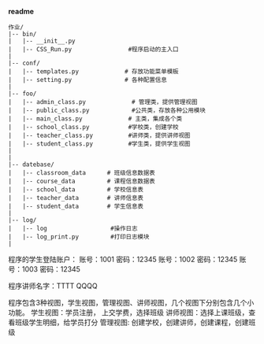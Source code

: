 ﻿**readme**
```
作业/
|-- bin/
|   |-- __init__.py
|   |-- CSS_Run.py                #程序启动的主入口
|
|-- conf/
|   |-- templates.py             # 存放功能菜单模板
|   |-- setting.py               # 各种配置信息                    
|
|-- foo/
|   |-- admin_class.py             # 管理类，提供管理视图
|   |-- public_class.py            #公共类，存放各种公用模块
|   |-- main_class.py             # 主类，集成各个类
|   |-- school_class.py           #学校类，创建学校
|   |-- teacher_class.py          #讲师类，提供讲师视图
|   |-- student_class.py          #学生类，提供学生视图
|               
|
|-- datebase/
|   |-- classroom_data      # 班级信息数据表
|   |-- course_data         # 课程信息数据表
|   |-- school_data         # 学校信息表
|   |-- teacher_data        # 讲师信息表
|   |-- student_data        # 学生信息表
|
|-- log/
|   |-- log                  #操作日志
|   |-- log_print.py         #打印日志模块
|   
```


程序的学生登陆账户：    账号：1001 密码：12345
                        账号：1002 密码：12345
				        账号：1003 密码：12345
				        
程序讲师名字：TTTT     QQQQ						
						
程序包含3种视图，学生视图，管理视图、讲师视图，几个视图下分别包含几个小功能。
学生视图：学员注册， 上交学费，选择班级
讲师视图：选择上课班级，查看班级学生明细，给学员打分
管理视图: 创建学校，创建讲师，创建课程，创建班级
